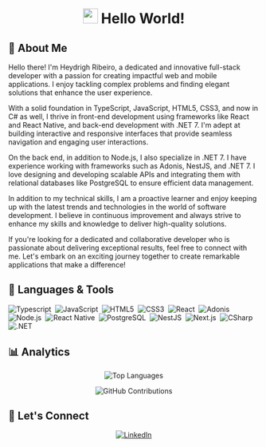 <h1 align="center">
  <img src="https://emojis.slackmojis.com/emojis/images/1531849430/4246/blob-sunglasses.gif?1531849430" width="30"/> Hello World!
</h1>


## 👋 About Me
Hello there! I'm Heydrigh Ribeiro, a dedicated and innovative full-stack developer with a passion for creating impactful web and mobile applications. I enjoy tackling complex problems and finding elegant solutions that enhance the user experience.

With a solid foundation in TypeScript, JavaScript, HTML5, CSS3, and now in C# as well, I thrive in front-end development using frameworks like React and React Native, and back-end development with .NET 7. I'm adept at building interactive and responsive interfaces that provide seamless navigation and engaging user interactions.

On the back end, in addition to Node.js, I also specialize in .NET 7. I have experience working with frameworks such as Adonis, NestJS, and .NET 7. I love designing and developing scalable APIs and integrating them with relational databases like PostgreSQL to ensure efficient data management.

In addition to my technical skills, I am a proactive learner and enjoy keeping up with the latest trends and technologies in the world of software development. I believe in continuous improvement and always strive to enhance my skills and knowledge to deliver high-quality solutions.

If you're looking for a dedicated and collaborative developer who is passionate about delivering exceptional results, feel free to connect with me. Let's embark on an exciting journey together to create remarkable applications that make a difference!


## 🔧 Languages & Tools
![Typescript](https://img.shields.io/badge/-Typescript-05122A?style=flat&logo=typescript)&nbsp;
![JavaScript](https://img.shields.io/badge/-JavaScript-05122A?style=flat&logo=javascript)&nbsp;
![HTML5](https://img.shields.io/badge/-HTML5-05122A?style=flat&logo=html5)&nbsp;
![CSS3](https://img.shields.io/badge/-CSS3-05122A?style=flat&logo=css3)&nbsp;
![React](https://img.shields.io/badge/-React-05122A?style=flat&logo=react)&nbsp;
![Adonis](https://img.shields.io/badge/-Adonis-05122A?style=flat&logo=adonisjs)&nbsp;
![Node.js](https://img.shields.io/badge/-Node.js-05122A?style=flat&logo=node.js)&nbsp;
![React Native](https://img.shields.io/badge/-React%20Native-05122A?style=flat&logo=react)&nbsp;
![PostgreSQL](https://img.shields.io/badge/-PostgreSQL-05122A?style=flat&logo=postgresql)&nbsp;
![NestJS](https://img.shields.io/badge/-NestJS-05122A?style=flat&logo=nestjs)&nbsp;
![Next.js](https://img.shields.io/badge/-Next.js-05122A?style=flat&logo=next.js)&nbsp;
![CSharp](https://img.shields.io/badge/-CSharp-05122A?style=flat&logo=c-sharp)&nbsp;
![.NET](https://img.shields.io/badge/-Dotnet-05122A?style=flat&logo=dot-net)&nbsp;

## 📊 Analytics
<p align="center">
  <img src="https://github-readme-stats.vercel.app/api/top-langs/?username=heydrigh&layout=compact&count_private=true" alt="Top Languages" />
</p>

<p align="center">
  <img src="https://github-readme-streak-stats.herokuapp.com/?user=heydrigh&hide_border=true" alt="GitHub Contributions" />
</p>

## 🤝 Let's Connect
<p align="center">
  <a href="https://www.linkedin.com/in/heydrigh/"><img src="https://img.shields.io/badge/-LinkedIn-0077B5?style=flat&logo=Linkedin&logoColor=white" alt="LinkedIn" /></a>
</p>

